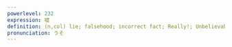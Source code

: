 ```yaml
---
powerlevel: 232
expression: 嘘
definition: (n,col) lie; falsehood; incorrect fact; Really!; Unbelievable!; No way!; (P)
pronunciation: うそ
---
```

